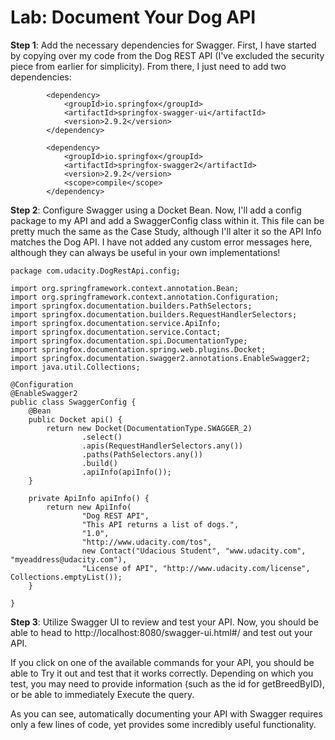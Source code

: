 # Lab: Document Your Dog API

__Step 1__: Add the necessary dependencies for Swagger.
First, I have started by copying over my code from the Dog REST API (I've excluded the security piece from earlier for simplicity). From there, I just need to add two dependencies:
```
		<dependency>
			<groupId>io.springfox</groupId>
			<artifactId>springfox-swagger-ui</artifactId>
			<version>2.9.2</version>
		</dependency>

		<dependency>
			<groupId>io.springfox</groupId>
			<artifactId>springfox-swagger2</artifactId>
			<version>2.9.2</version>
			<scope>compile</scope>
		</dependency>
```
__Step 2__: Configure Swagger using a Docket Bean.
Now, I'll add a config package to my API and add a SwaggerConfig class within it. This file can be pretty much the same as the Case Study, although I'll alter it so the API Info matches the Dog API. I have not added any custom error messages here, although they can always be useful in your own implementations!
```
package com.udacity.DogRestApi.config;

import org.springframework.context.annotation.Bean;
import org.springframework.context.annotation.Configuration;
import springfox.documentation.builders.PathSelectors;
import springfox.documentation.builders.RequestHandlerSelectors;
import springfox.documentation.service.ApiInfo;
import springfox.documentation.service.Contact;
import springfox.documentation.spi.DocumentationType;
import springfox.documentation.spring.web.plugins.Docket;
import springfox.documentation.swagger2.annotations.EnableSwagger2;
import java.util.Collections;

@Configuration
@EnableSwagger2
public class SwaggerConfig {
    @Bean
    public Docket api() {
        return new Docket(DocumentationType.SWAGGER_2)
                .select()
                .apis(RequestHandlerSelectors.any())
                .paths(PathSelectors.any())
                .build()
                .apiInfo(apiInfo());
    }

    private ApiInfo apiInfo() {
        return new ApiInfo(
                "Dog REST API",
                "This API returns a list of dogs.",
                "1.0",
                "http://www.udacity.com/tos",
                new Contact("Udacious Student", "www.udacity.com", "myeaddress@udacity.com"),
                "License of API", "http://www.udacity.com/license", Collections.emptyList());
    }

}
```
__Step 3__: Utilize Swagger UI to review and test your API.
Now, you should be able to head to http://localhost:8080/swagger-ui.html#/ and test out your API.

If you click on one of the available commands for your API, you should be able to Try it out and test that it works correctly. Depending on which you test, you may need to provide information (such as the id for getBreedByID), or be able to immediately Execute the query.

As you can see, automatically documenting your API with Swagger requires only a few lines of code, yet provides some incredibly useful functionality.

